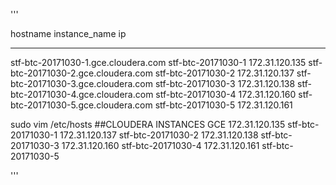'''

hostname					instance_name			ip
______________________________________________________________________________
stf-btc-20171030-1.gce.cloudera.com		stf-btc-20171030-1		172.31.120.135
stf-btc-20171030-2.gce.cloudera.com		stf-btc-20171030-2		172.31.120.137
stf-btc-20171030-3.gce.cloudera.com		stf-btc-20171030-3		172.31.120.138
stf-btc-20171030-4.gce.cloudera.com		stf-btc-20171030-4		172.31.120.160
stf-btc-20171030-5.gce.cloudera.com		stf-btc-20171030-5		172.31.120.161

sudo vim /etc/hosts
##CLOUDERA INSTANCES GCE
172.31.120.135 stf-btc-20171030-1
172.31.120.137 stf-btc-20171030-2
172.31.120.138 stf-btc-20171030-3
172.31.120.160 stf-btc-20171030-4
172.31.120.161 stf-btc-20171030-5

'''

